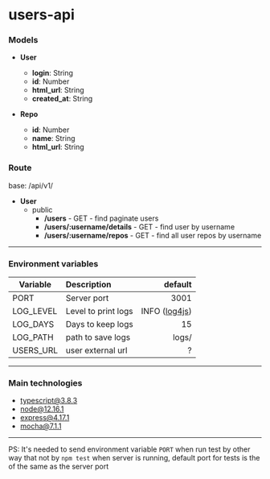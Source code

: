 # users-api
### Models
- **User**
   - **login**: String
   - **id**: Number
   - **html_url**: String
   - **created_at**: String
       
- **Repo**
    - **id**: Number
    - **name**: String
    - **html_url**: String
   
### Route
base: /api/v1/
- **User**
  - public
    - **/users** - GET - find paginate users
    - **/users/:username/details** - GET - find user by username 
    - **/users/:username/repos** - GET - find all user repos by username 
---
### Environment variables
|   Variable     | Description         |  default      |
| -------------  | :------------------ | ------------: |
| PORT           | Server port         |  3001         |
| LOG_LEVEL      | Level to print logs |  INFO ([log4js](https://www.npmjs.com/package/log4js))|
| LOG_DAYS       | Days to keep logs   |  15           |
| LOG_PATH       | path to save logs   |  logs/        |
| USERS_URL      | user external url   |  ?            |
---
### Main technologies

- typescript@3.8.3
- node@12.16.1
- express@4.17.1
- mocha@7.1.1

---

PS: It's needed to send environment variable `PORT` when run test by other way that not by `npm test` when server 
is running, default port for tests is the of the same as the server port
